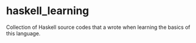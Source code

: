 # haskell_learning
Collection of Haskell source codes that a wrote when learning the basics of this language.
